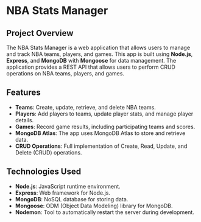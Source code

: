 # NBA Stats Manager

## Project Overview

The NBA Stats Manager is a web application that allows users to manage and track NBA teams, players, and games. This app is built using **Node.js**, **Express**, and **MongoDB** with **Mongoose** for data management. The application provides a REST API that allows users to perform CRUD operations on NBA teams, players, and games.

## Features

- **Teams**: Create, update, retrieve, and delete NBA teams.
- **Players**: Add players to teams, update player stats, and manage player details.
- **Games**: Record game results, including participating teams and scores.
- **MongoDB Atlas**: The app uses MongoDB Atlas to store and retrieve data.
- **CRUD Operations**: Full implementation of Create, Read, Update, and Delete (CRUD) operations.

## Technologies Used

- **Node.js**: JavaScript runtime environment.
- **Express**: Web framework for Node.js.
- **MongoDB**: NoSQL database for storing data.
- **Mongoose**: ODM (Object Data Modeling) library for MongoDB.
- **Nodemon**: Tool to automatically restart the server during development.
